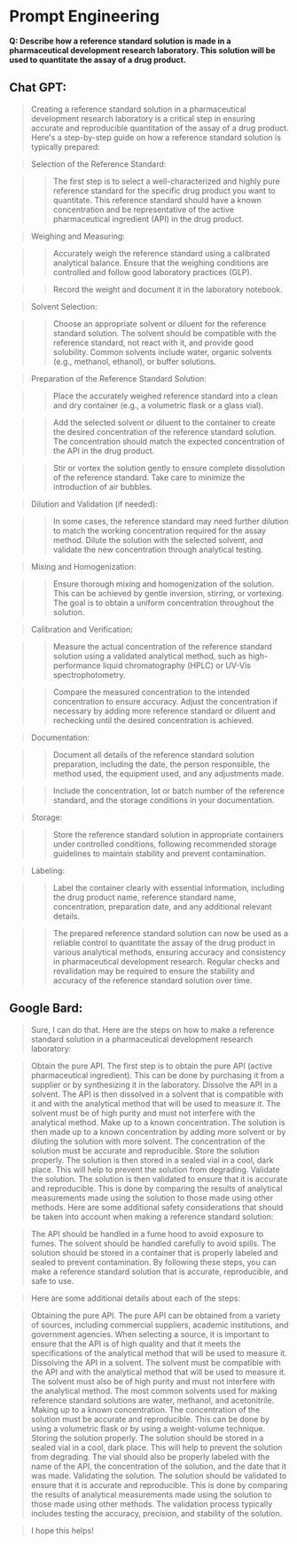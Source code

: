 # Prompt Engineering

**Q:  Describe how a reference standard solution is made in a pharmaceutical development research laboratory. This solution will be used to quantitate the assay of a drug product.**

## Chat GPT: 

> Creating a reference standard solution in a pharmaceutical development research laboratory is a critical step in ensuring accurate and reproducible quantitation of the assay of a drug product. Here's a step-by-step guide on how a reference standard solution is typically prepared:

> Selection of the Reference Standard:

> > The first step is to select a well-characterized and highly pure reference standard for the specific drug product you want to quantitate. This reference standard should have a known concentration and be representative of the active pharmaceutical ingredient (API) in the drug product.

> Weighing and Measuring:

> > Accurately weigh the reference standard using a calibrated analytical balance. Ensure that the weighing conditions are controlled and follow good laboratory practices (GLP).

>> Record the weight and document it in the laboratory notebook.

> Solvent Selection:

> > Choose an appropriate solvent or diluent for the reference standard solution. The solvent should be compatible with the reference standard, not react with it, and provide good solubility. Common solvents include water, organic solvents (e.g., methanol, ethanol), or buffer solutions.

> Preparation of the Reference Standard Solution:

> > Place the accurately weighed reference standard into a clean and dry container (e.g., a volumetric flask or a glass vial).

> > Add the selected solvent or diluent to the container to create the desired concentration of the reference standard solution. The concentration should match the expected concentration of the API in the drug product.

> > Stir or vortex the solution gently to ensure complete dissolution of the reference standard. Take care to minimize the introduction of air bubbles.

> Dilution and Validation (if needed):

> > In some cases, the reference standard may need further dilution to match the working concentration required for the assay method. Dilute the solution with the selected solvent, and validate the new concentration through analytical testing.

> Mixing and Homogenization:

> > Ensure thorough mixing and homogenization of the solution. This can be achieved by gentle inversion, stirring, or vortexing. The goal is to obtain a uniform concentration throughout the solution.

> Calibration and Verification:

> > Measure the actual concentration of the reference standard solution using a validated analytical method, such as high-performance liquid chromatography (HPLC) or UV-Vis spectrophotometry.

> > Compare the measured concentration to the intended concentration to ensure accuracy. Adjust the concentration if necessary by adding more reference standard or diluent and rechecking until the desired concentration is achieved.

> Documentation:

> > Document all details of the reference standard solution preparation, including the date, the person responsible, the method used, the equipment used, and any adjustments made.

> > Include the concentration, lot or batch number of the reference standard, and the storage conditions in your documentation.

> Storage:

> > Store the reference standard solution in appropriate containers under controlled conditions, following recommended storage guidelines to maintain stability and prevent contamination.

> Labeling:

> > Label the container clearly with essential information, including the drug product name, reference standard name, concentration, preparation date, and any additional relevant details.

> > The prepared reference standard solution can now be used as a reliable control to quantitate the assay of the drug product in various analytical methods, ensuring accuracy and consistency in pharmaceutical development research. Regular checks and revalidation may be required to ensure the stability and accuracy of the reference standard solution over time.

## Google Bard:


> Sure, I can do that. Here are the steps on how to make a reference standard solution in a pharmaceutical development research laboratory:

> Obtain the pure API. The first step is to obtain the pure API (active pharmaceutical ingredient). This can be done by purchasing it from a supplier or by synthesizing it in the laboratory.
> Dissolve the API in a solvent. The API is then dissolved in a solvent that is compatible with it and with the analytical method that will be used to measure it. The solvent must be of high purity and must not interfere with the analytical method.
> Make up to a known concentration. The solution is then made up to a known concentration by adding more solvent or by diluting the solution with more solvent. The concentration of the solution must be accurate and reproducible.
> Store the solution properly. The solution is then stored in a sealed vial in a cool, dark place. This will help to prevent the solution from degrading.
> Validate the solution. The solution is then validated to ensure that it is accurate and reproducible. This is done by comparing the results of analytical measurements made using the solution to those made using other methods.
> Here are some additional safety considerations that should be taken into account when making a reference standard solution:

> The API should be handled in a fume hood to avoid exposure to fumes.
> The solvent should be handled carefully to avoid spills.
> The solution should be stored in a container that is properly labeled and sealed to prevent contamination.
> By following these steps, you can make a reference standard solution that is accurate, reproducible, and safe to use.

> Here are some additional details about each of the steps:

> Obtaining the pure API. The pure API can be obtained from a variety of sources, including commercial suppliers, academic institutions, and government agencies. When selecting a source, it is important to ensure that the API is of high quality and that it meets the specifications of the analytical method that will be used to measure it.
> Dissolving the API in a solvent. The solvent must be compatible with the API and with the analytical method that will be used to measure it. The solvent must also be of high purity and must not interfere with the analytical method. The most common solvents used for making reference standard solutions are water, methanol, and acetonitrile.
> Making up to a known concentration. The concentration of the solution must be accurate and reproducible. This can be done by using a volumetric flask or by using a weight-volume technique.
> Storing the solution properly. The solution should be stored in a sealed vial in a cool, dark place. This will help to prevent the solution from degrading. The vial should also be properly labeled with the name of the API, the concentration of the solution, and the date that it was made.
> Validating the solution. The solution should be validated to ensure that it is accurate and reproducible. This is done by comparing the results of analytical measurements made using the solution to those made using other methods. The validation process typically includes testing the accuracy, precision, and stability of the solution.

> I hope this helps!